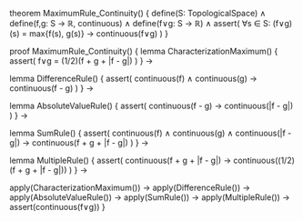 theorem MaximumRule_Continuity() {
  define(S: TopologicalSpace) ∧
  define(f,g: S → ℝ, continuous) ∧
  define(f∨g: S → ℝ) ∧
  assert(
    ∀s ∈ S: (f∨g)(s) = max{f(s), g(s)} →
    continuous(f∨g)
  )
}

proof MaximumRule_Continuity() {
  lemma CharacterizationMaximum() {
    assert(
      f∨g = (1/2)(f + g + |f - g|)
    )
  } →
  
  lemma DifferenceRule() {
    assert(
      continuous(f) ∧ continuous(g) →
      continuous(f - g)
    )
  } →
  
  lemma AbsoluteValueRule() {
    assert(
      continuous(f - g) →
      continuous(|f - g|)
    )
  } →
  
  lemma SumRule() {
    assert(
      continuous(f) ∧ continuous(g) ∧ continuous(|f - g|) →
      continuous(f + g + |f - g|)
    )
  } →
  
  lemma MultipleRule() {
    assert(
      continuous(f + g + |f - g|) →
      continuous((1/2)(f + g + |f - g|))
    )
  } →
  
  apply(CharacterizationMaximum()) →
  apply(DifferenceRule()) →
  apply(AbsoluteValueRule()) →
  apply(SumRule()) →
  apply(MultipleRule()) →
  assert(continuous(f∨g))
}